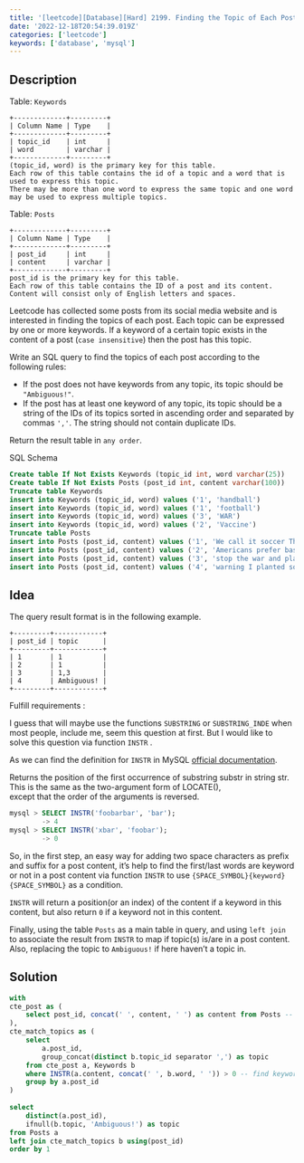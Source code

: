 ```yaml
---
title: '[leetcode][Database][Hard] 2199. Finding the Topic of Each Post'
date: '2022-12-18T20:54:39.019Z'
categories: ['leetcode']
keywords: ['database', 'mysql']
---
```


## Description

Table: `Keywords`
```
+-------------+---------+  
| Column Name | Type    |  
+-------------+---------+  
| topic_id    | int     |  
| word        | varchar |  
+-------------+---------+  
(topic_id, word) is the primary key for this table.  
Each row of this table contains the id of a topic and a word that is used to express this topic.  
There may be more than one word to express the same topic and one word may be used to express multiple topics.
```

Table: `Posts`
```
+-------------+---------+  
| Column Name | Type    |  
+-------------+---------+  
| post_id     | int     |  
| content     | varchar |  
+-------------+---------+  
post_id is the primary key for this table.  
Each row of this table contains the ID of a post and its content.  
Content will consist only of English letters and spaces.
```
Leetcode has collected some posts from its social media website and is interested in finding the topics of each post. Each topic can be expressed by one or more keywords. If a keyword of a certain topic exists in the content of a post (`case insensitive`) then the post has this topic.

Write an SQL query to find the topics of each post according to the following rules:

*   If the post does not have keywords from any topic, its topic should be `"Ambiguous!"`.
*   If the post has at least one keyword of any topic, its topic should be a string of the IDs of its topics sorted in ascending order and separated by commas `','`. The string should not contain duplicate IDs.

Return the result table in `any order`.

SQL Schema
```sql
Create table If Not Exists Keywords (topic_id int, word varchar(25))  
Create table If Not Exists Posts (post_id int, content varchar(100))  
Truncate table Keywords  
insert into Keywords (topic_id, word) values ('1', 'handball')  
insert into Keywords (topic_id, word) values ('1', 'football')  
insert into Keywords (topic_id, word) values ('3', 'WAR')  
insert into Keywords (topic_id, word) values ('2', 'Vaccine')  
Truncate table Posts  
insert into Posts (post_id, content) values ('1', 'We call it soccer They call it football hahaha')  
insert into Posts (post_id, content) values ('2', 'Americans prefer basketball while Europeans love handball and football')  
insert into Posts (post_id, content) values ('3', 'stop the war and play handball')  
insert into Posts (post_id, content) values ('4', 'warning I planted some flowers this morning and then got vaccinated')
```
## Idea

The query result format is in the following example.
```
+---------+------------+  
| post_id | topic      |  
+---------+------------+  
| 1       | 1          |  
| 2       | 1          |  
| 3       | 1,3        |  
| 4       | Ambiguous! |  
+---------+------------+
```
Fulfill requirements :

I guess that will maybe use the functions `SUBSTRING` or `SUBSTRING_INDE` when most people, include me, seem this question at first. But I would like to solve this question via function `INSTR` .

As we can find the definition for `INSTR` in MySQL [official documentation](https://dev.mysql.com/doc/refman/8.0/en/string-functions.html#function_instr).

Returns the position of the first occurrence of substring substr in string str.   
This is the same as the two-argument form of LOCATE(),   
except that the order of the arguments is reversed.  
```  sql
mysql > SELECT INSTR('foobarbar', 'bar');  
        -> 4  
mysql > SELECT INSTR('xbar', 'foobar');  
        -> 0
```
So, in the first step, an easy way for adding two space characters as prefix and suffix for a post content, it’s help to find the first/last words are keyword or not in a post content via function `INSTR` to use `{SPACE_SYMBOL}{keyword}{SPACE_SYMBOL}` as a condition.

`INSTR` will return a position(or an index) of the content if a keyword in this content, but also return `0` if a keyword not in this content.

Finally, using the table `Posts` as a main table in query, and using `left join` to associate the result from `INSTR` to map if topic(s) is/are in a post content. Also, replacing the topic to `Ambiguous!` if here haven’t a topic in.

## Solution
```sql
with  
cte_post as (  
    select post_id, concat(' ', content, ' ') as content from Posts -- The easy way for INSTR() to find keyword  
),  
cte_match_topics as (  
    select  
        a.post_id,  
        group_concat(distinct b.topic_id separator ',') as topic  
    from cte_post a, Keywords b  
    where INSTR(a.content, concat(' ', b.word, ' ')) > 0 -- find keyword position   
    group by a.post_id  
)  
  
select   
    distinct(a.post_id),  
    ifnull(b.topic, 'Ambiguous!') as topic  
from Posts a  
left join cte_match_topics b using(post_id)  
order by 1
```
